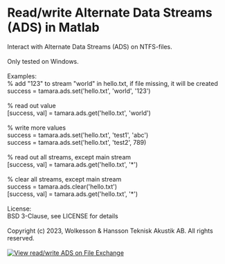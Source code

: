 
# Read/write Alternate Data Streams (ADS) in Matlab

Interact with Alternate Data Streams (ADS) on NTFS-files.
\
\
Only tested on Windows.
\
\
Examples:
\
% add "123" to stream "world" in hello.txt, if file missing, it will be created
\
success = tamara.ads.set('hello.txt', 'world', '123')
\
\
% read out value
\
[success, val] = tamara.ads.get('hello.txt', 'world')
\
\
% write more values
\
success = tamara.ads.set('hello.txt', 'test1', 'abc')
\
success = tamara.ads.set('hello.txt', 'test2', 789)
\
\
% read out all streams, except main stream
\
[success, val] = tamara.ads.get('hello.txt', '\*')
\
\
% clear all streams, except main stream
\
success = tamara.ads.clear('hello.txt')
\
[success, val] = tamara.ads.get('hello.txt', '\*')
\
\
License:\
BSD 3-Clause, see LICENSE for details
\
\
Copyright (c) 2023, Wolkesson & Hansson Teknisk Akustik AB. All rights reserved.
\
\
[![View read/write ADS on File Exchange](https://www.mathworks.com/matlabcentral/images/matlab-file-exchange.svg)](https://mathworks.com/matlabcentral/fileexchange/somelink)

